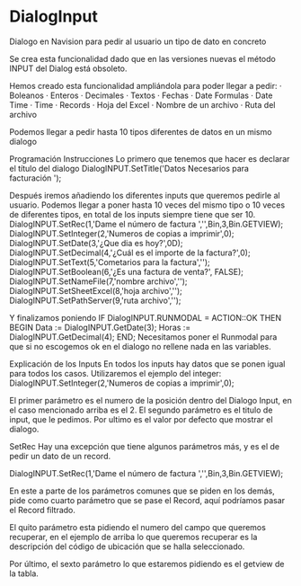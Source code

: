 # DialogInput
Dialogo en Navision para pedir al usuario un tipo de dato en concreto

Se crea esta funcionalidad dado que en las versiones nuevas el método INPUT del Dialog está obsoleto.
 
Hemos creado esta funcionalidad ampliándola para poder llegar a pedir:
· Boleanos
· Enteros
· Decimales
· Textos
· Fechas
· Date Formulas
· Date Time
· Time
· Records
· Hoja del Excel
· Nombre de un archivo
· Ruta del archivo
 
Podemos llegar a pedir hasta 10 tipos diferentes de datos en un mismo dialogo


Programación
Instrucciones
Lo primero que tenemos que hacer es declarar el título del dialogo
DialogINPUT.SetTitle('Datos Necesarios para facturación ');
 
Después iremos añadiendo los diferentes inputs que queremos pedirle al usuario. Podemos llegar a poner hasta 10 veces del mismo tipo o 10 veces de diferentes tipos, en total de los inputs siempre tiene que ser 10.
DialogINPUT.SetRec(1,'Dame el número de factura ','',Bin,3,Bin.GETVIEW);
DialogINPUT.SetInteger(2,'Numeros de copias a imprimir',0);
DialogINPUT.SetDate(3,'¿Que dia es hoy?',0D);
DialogINPUT.SetDecimal(4,'¿Cuál es el importe de la factura?',0);
DialogINPUT.SetText(5,'Cometarios para la factura','');
DialogINPUT.SetBoolean(6,'¿Es una factura de venta?', FALSE);
DialogINPUT.SetNameFile(7,'nombre archivo','');
DialogINPUT.SetSheetExcel(8,'hoja archivo','');
DialogINPUT.SetPathServer(9,'ruta archivo','');
 
Y finalizamos poniendo
IF DialogINPUT.RUNMODAL = ACTION::OK THEN BEGIN
  Data := DialogINPUT.GetDate(3);
  Horas := DialogINPUT.GetDecimal(4);
END;
Necesitamos poner el Runmodal para que si no escogemos ok en el dialogo no rellene nada en las variables.

 
Explicación de los Inputs
En todos los inputs hay datos que se ponen igual para todos los casos.
Utilizaremos el ejemplo del integer:
DialogINPUT.SetInteger(2,'Numeros de copias a imprimir',0);
 
El primer parámetro es el numero de la posición dentro del Dialogo Input, en el caso mencionado arriba es el 2.
El segundo parámetro es el titulo de input, que le pedimos.
Por ultimo es el valor por defecto que mostrar el dialogo.
 
SetRec
Hay una excepción que tiene algunos parámetros más, y es el de pedir un dato de un record.
 
DialogINPUT.SetRec(1,'Dame el número de factura ','',Bin,3,Bin.GETVIEW);
 
En este a parte de los parámetros comunes que se piden en los demás, pide como cuarto parámetro que se pase el Record, aquí podríamos pasar el Record filtrado.
 
El quito parámetro esta pidiendo el numero del campo que queremos recuperar, en el ejemplo de arriba lo que queremos recuperar es la descripción del código de ubicación que se halla seleccionado.
  
Por último, el sexto parámetro lo que estaremos pidiendo es el getview de la tabla.
